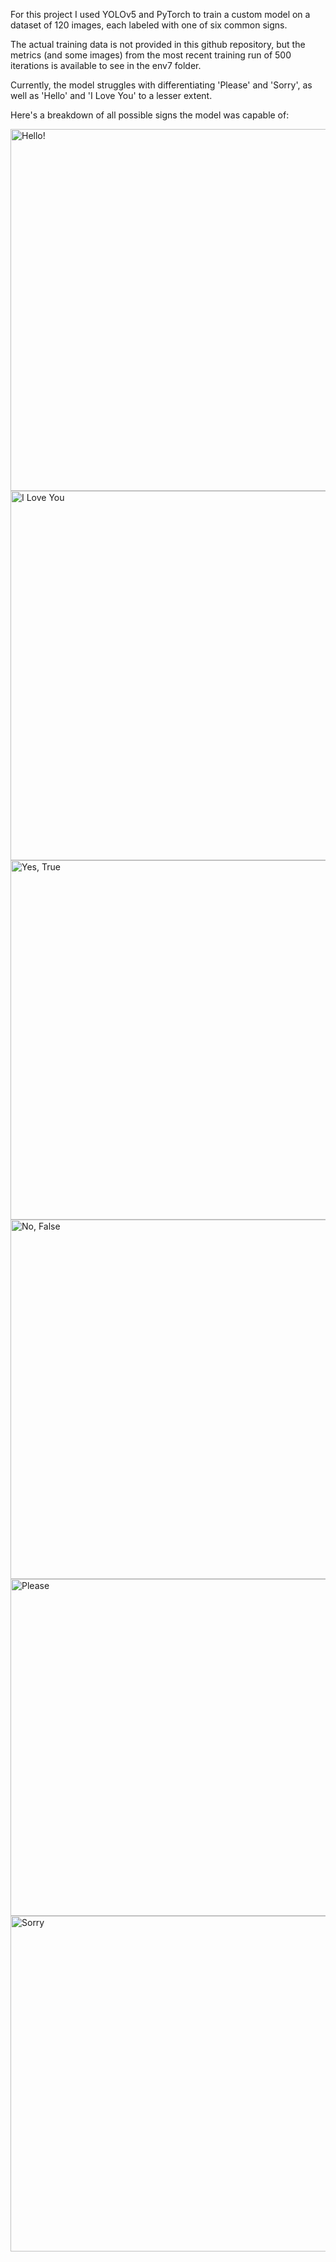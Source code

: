 For this project I used YOLOv5 and PyTorch to train a custom model on a dataset of 120 images, each labeled with one of six common signs. 

The actual training data is not provided in this github repository, but the metrics (and some images) from the most recent training run of 500 iterations is available to see in the env7 folder.

Currently, the model struggles with differentiating 'Please' and 'Sorry', as well as 'Hello' and 'I Love You' to a lesser extent.

Here's a breakdown of all possible signs the model was capable of:

<img width="579" alt="Hello!" src="https://github.com/user-attachments/assets/102fdbc0-09f8-4097-a077-8002c699b425">
<img width="591" alt="I Love You" src="https://github.com/user-attachments/assets/cb3bdd48-0bf5-4c33-b879-2e2b9b4b717e">
<img width="575" alt="Yes, True" src="https://github.com/user-attachments/assets/48a7f1c1-b8c8-43be-9e8a-b70ccd7fa618">
<img width="575" alt="No, False" src="https://github.com/user-attachments/assets/a18543c1-4403-403b-8ec1-18fddc6a421a">
<img width="539" alt="Please" src="https://github.com/user-attachments/assets/ac2e8d9e-9c33-4173-9a0e-abc1c9b93056">
<img width="537" alt="Sorry" src="https://github.com/user-attachments/assets/6f783183-d9ad-4b02-9435-638fa605611b">

